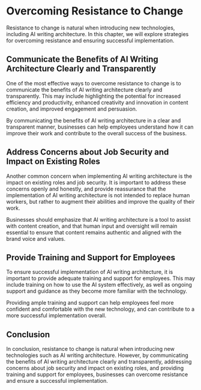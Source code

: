 Overcoming Resistance to Change
================================================================================

Resistance to change is natural when introducing new technologies, including AI writing architecture. In this chapter, we will explore strategies for overcoming resistance and ensuring successful implementation.

Communicate the Benefits of AI Writing Architecture Clearly and Transparently
-----------------------------------------------------------------------------

One of the most effective ways to overcome resistance to change is to communicate the benefits of AI writing architecture clearly and transparently. This may include highlighting the potential for increased efficiency and productivity, enhanced creativity and innovation in content creation, and improved engagement and persuasion.

By communicating the benefits of AI writing architecture in a clear and transparent manner, businesses can help employees understand how it can improve their work and contribute to the overall success of the business.

Address Concerns about Job Security and Impact on Existing Roles
----------------------------------------------------------------

Another common concern when implementing AI writing architecture is the impact on existing roles and job security. It is important to address these concerns openly and honestly, and provide reassurance that the implementation of AI writing architecture is not intended to replace human workers, but rather to augment their abilities and improve the quality of their work.

Businesses should emphasize that AI writing architecture is a tool to assist with content creation, and that human input and oversight will remain essential to ensure that content remains authentic and aligned with the brand voice and values.

Provide Training and Support for Employees
------------------------------------------

To ensure successful implementation of AI writing architecture, it is important to provide adequate training and support for employees. This may include training on how to use the AI system effectively, as well as ongoing support and guidance as they become more familiar with the technology.

Providing ample training and support can help employees feel more confident and comfortable with the new technology, and can contribute to a more successful implementation overall.

Conclusion
----------

In conclusion, resistance to change is natural when introducing new technologies such as AI writing architecture. However, by communicating the benefits of AI writing architecture clearly and transparently, addressing concerns about job security and impact on existing roles, and providing training and support for employees, businesses can overcome resistance and ensure a successful implementation.
